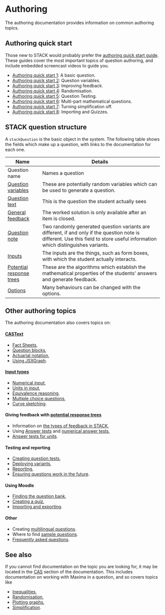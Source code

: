 # Authoring

The authoring documentation provides information on common authoring topics.

## Authoring quick start

Those new to STACK would probably prefer the [authoring quick start guide](Authoring_quick_start.md). These guides cover the most important topics of question authoring, and include embedded screencast videos to guide you.

* [Authoring quick start 1](Authoring_quick_start.md): A basic question.
* [Authoring quick start 2](Authoring_quick_start_2.md): Question variables.
* [Authoring quick start 3](Authoring_quick_start_3.md): Improving feedback.
* [Authoring quick start 4](Authoring_quick_start_4.md): Randomisation.
* [Authoring quick start 5](Authoring_quick_start_5.md): Question Testing.
* [Authoring quick start 6](Authoring_quick_start_6.md): Multi-part mathematical questions.
* [Authoring quick start 7](Authoring_quick_start_7.md): Turning simplification off.
* [Authoring quick start 8](Authoring_quick_start_8.md): Importing and Quizzes.

## STACK question structure  ##

A  `stackQuestion` is the basic object in the system. The following table shows the fields which make up a question, with links to the documentation for each one.

| Name                                                       | Details
| -------------------------------------------------------------------| ----------------------------------------------------------------------------------------------------------------------------------------------------------------------------------
| Question name              | Names a question
| [Question variables](Variables.md#Question_variables)      | These are potentially random variables which can be used to generate a question.
| [Question text](CASText.md#question_text)                  | This is the question the student actually sees
| [General feedback](CASText.md#General_feedback/Worked_solution)            | The worked solution is only available after an item is closed.
| [Question note](Question_note.md)                          | Two randomly generated question variants are different, if and only if the question note is different.  Use this field to store useful information which distinguishes variants.
| [Inputs](Inputs.md)                                        | The inputs are the things, such as form boxes, with which the student actually interacts.
| [Potential response trees](Potential_response_trees.md)    | These are the algorithms which establish the mathematical properties of the students' answers and generate feedback.
| [Options](Options.md)                                      | Many behaviours can be changed with the options.

## Other authoring topics

The authoring documentation also covers topics on:

#### [CASText](CASText.md)
  
* [Fact Sheets](Fact_sheets.md),
* [Question blocks](Question_blocks.md),
* [Actuarial notation,](Actuarial.md)
* [Using JSXGraph](JSXGraph.md).
  
#### [Input types](Inputs.md)
  
* [Numerical input](Numerical_input.md),
* [Units in input](Units.md#Input_type),
* [Equivalence reasoning](Equivalence_reasoning.md),
* [Multiple choice questions](Multiple_choice_questions),
* [Curve sketching](Curve_sketching.md).
  
#### Giving feedback with [potential response trees](Potential_response_trees.md)
  
* Information on [the types of feedback in STACK](Feedback.md),
* Using [Answer tests](Answer_tests.md) and [numerical answer tests](Answer_tests_numerical.md),
* [Answer tests for units](Units.md#Answer_tests).
  
#### Testing and reporting
  
* [Creating question tests](Testing.md),
* [Deploying variants](Deploying.md),
* [Reporting](Reporting.md),
* [Ensuring questions work in the future](Future_proof.md).
  
#### Using Moodle
  
* [Finding the question bank](Question_bank.md),
* [Creating a quiz](Authoring_quick_start_8.md),
* [Importing and exporting](ImportExport.md).
  
#### Other

* Creating [multilingual questions](Languages.md).
* Where to find [sample questions](Sample_questions.md).
* [Frequently asked questions](Author_FAQ.md).

## See also

If you cannot find documentation on the topic you are looking for, it may be located in the [CAS](../CAS/index.md) section of the documentation. This includes documentation on working with Maxima in a question, and so covers topics like
* [Inequalities](/CAS/Inequalities.md),
* [Randomisation](/CAS/Random.md),
* [Plotting graphs](/CAS/Plots.md),
* [Simplification](/CAS/Simplification.md).
